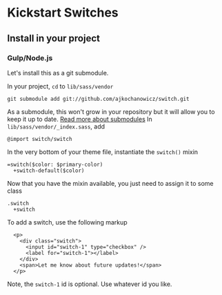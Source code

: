 # Kickstart Switches

## Install in your project

### Gulp/Node.js

Let's install this as a git submodule.

In your project, `cd` to `lib/sass/vendor`

    git submodule add git://github.com/ajkochanowicz/switch.git

As a submodule, this won't grow in your repository but it will allow you to
keep it up to date. [Read more about submodules](http://git-scm.com/book/en/Git-Tools-Submodules)
In `lib/sass/vendor/_index.sass`, add

    @import switch/switch

In the very bottom of your theme file, instantiate the `switch()` mixin

    =switch($color: $primary-color)
      +switch-default($color)

Now that you have the mixin available, you just need to assign it to some class

    .switch
      +switch

To add a switch, use the following markup 

      <p>
        <div class="switch">
          <input id="switch-1" type="checkbox" />
          <label for="switch-1"></label>
        </div>
        <span>Let me know about future updates!</span>
      </p>

Note, the `switch-1` id is optional. Use whatever id you like.
